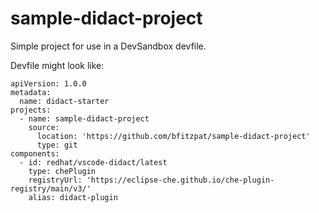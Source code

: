 # sample-didact-project

Simple project for use in a DevSandbox devfile.

Devfile might look like:

```
apiVersion: 1.0.0
metadata:
  name: didact-starter
projects:
  - name: sample-didact-project
    source:
      location: 'https://github.com/bfitzpat/sample-didact-project'
      type: git
components:
  - id: redhat/vscode-didact/latest
    type: chePlugin
    registryUrl: 'https://eclipse-che.github.io/che-plugin-registry/main/v3/'
    alias: didact-plugin
```
